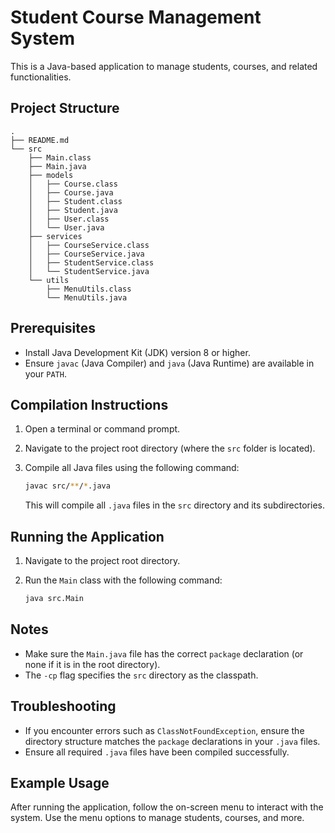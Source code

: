# Student Course Management System

This is a Java-based application to manage students, courses, and related functionalities.

## Project Structure

```
.
├── README.md
└── src
    ├── Main.class
    ├── Main.java
    ├── models
    │   ├── Course.class
    │   ├── Course.java
    │   ├── Student.class
    │   ├── Student.java
    │   ├── User.class
    │   └── User.java
    ├── services
    │   ├── CourseService.class
    │   ├── CourseService.java
    │   ├── StudentService.class
    │   └── StudentService.java
    └── utils
        ├── MenuUtils.class
        └── MenuUtils.java
```

## Prerequisites

- Install Java Development Kit (JDK) version 8 or higher.
- Ensure `javac` (Java Compiler) and `java` (Java Runtime) are available in your `PATH`.

## Compilation Instructions

1. Open a terminal or command prompt.
2. Navigate to the project root directory (where the `src` folder is located).
3. Compile all Java files using the following command:

   ```bash
   javac src/**/*.java
   ```

   This will compile all `.java` files in the `src` directory and its subdirectories.

## Running the Application

1. Navigate to the project root directory.
2. Run the `Main` class with the following command:

   ```bash
   java src.Main
   ```

## Notes

- Make sure the `Main.java` file has the correct `package` declaration (or none if it is in the root directory).
- The `-cp` flag specifies the `src` directory as the classpath.

## Troubleshooting

- If you encounter errors such as `ClassNotFoundException`, ensure the directory structure matches the `package` declarations in your `.java` files.
- Ensure all required `.java` files have been compiled successfully.

## Example Usage

After running the application, follow the on-screen menu to interact with the system. Use the menu options to manage students, courses, and more.
